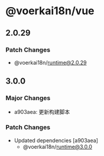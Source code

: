 # @voerkai18n/vue

## 2.0.29

### Patch Changes

- @voerkai18n/runtime@2.0.29

## 3.0.0

### Major Changes

- a903aea: 更新构建脚本

### Patch Changes

- Updated dependencies [a903aea]
  - @voerkai18n/runtime@3.0.0
